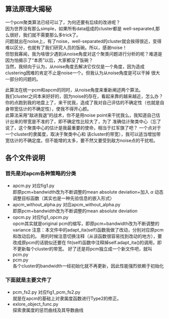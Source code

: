 ## 算法原理大揭秘
一个pcm聚类算法已经可以了，为何还要有后续的改进呢？  
因为世界没有那么simple，如果所有data组成的cluster都是 well-separated,那么很好，我们就不需要那么多trick了。  
问题就出在noise上，有了noise，well-separated的cluster就会挨得很近，变得难以区分，也就有了我们研究人员的饭碗。所以，感谢noise！  
但恕我寡闻，我为啥很少遇到从noise角度对这个聚类问题进行分析的呢？难道是因为怕揭示了“本质”以后，大家都没了饭碗？  
当然，我倾向于认为，从noise角度去解决它仅仅是一个角度，因为造成clustering困难的肯定不止是noise一个。但我认为从noise角度是可以干掉
很大一部分的问题的。

此算法在统一pcm和apcm的同时，从noise角度来重新阐述两个算法。  
我们cluster之间本来好好的，因为noise的存在，看起来靠的越来越近，怎么办？  
你的点跑到我的地盘上了，来干扰我，造成了我对自己评估的不确定性（也就是自身带宽估计的不确定性），使我不得开心颜。  
此算法采用“敌进我退”的战术，你不是用noise point来干扰我么，我知道自己估计出来的带宽是不准的了，即不确定性比较大了，为了
准确估计聚类中心（忘了说了，这个聚类中心的估计是我最重要的使命，相当于扛军旗了吧？ 一个点对于一个cluster的隶属度，取决于聚类中心和
该cluster的带宽），我可以适当增加带宽估计的不确定度。但不能增的太多，要不然又要受到敌方noise点的干扰啦。

## 各个文件说明
### 首先是对apcm各种策略的分类
* apcm.py 对应fig1.py  
即原pcm+bandwidth改为不断调整的mean absolute deviation+加入
 $\alpha$ 动态调整目标函数（其实也是一种先验信息的嵌入形式） 
* apcm_without_alpha.py 对应apcm_without_alpha.py  
即原pcm+bandwidth改为不断调整的mean absolute deviation
* opcm.py 对应fig1_opcm.py  
opcm其实就是original pcm的缩写，即原pcm+bandwidth改为不断调整的variance
注意：本文件中的adapt_ita(self)函数我做了改动，分别对应原pcm和改动后的。
用的时候注意切换注释（从该函数很容易找到改动的地方），要改成原pcm的话貌似还要在
 fit(self)函数中注释掉self.adapt_ita()的调用，即不更新每个cluster的带宽。
 好了还是将pcm独立成一个新文件吧，就叫pcm.py
* pcm.py  
各个cluster的bandwidth一经初始化就不再更新，因此性能强烈依赖于初始化

### 下面就是主要文件了
* pcm_fs2.py 对应fig1_pcm_fs2.py  
就是在apcm的基础上对隶属度函数进行Type2的修正。
* exlore_object_func.py  
探索隶属度的惩罚曲线及其导数曲线